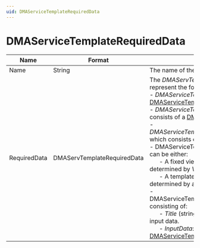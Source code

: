 ```yaml
---
uid: DMAServiceTemplateRequiredData
---
```


# DMAServiceTemplateRequiredData

| Name | Format | Description |
|--|--|--|
| Name | String | The name of the required data |
| RequiredData | DMAServTemplateRequiredData | The *DMAServTemplateRequiredData* object can represent the following things:<br> - *DMAServiceTemplateRequiredInputData*: See [DMAServiceTemplateRequiredInputData](xref:DMAServiceTemplateRequiredInputData).<br> - *DMAServiceTemplateRequiredSLA*, which consists of a [DMASTString](xref:DMASTString).<br> - *DMAServiceTemplateRequiredGeneratedService*, which consists of a [DMASTString](xref:DMASTString).<br> - DMAServiceTemplateRequiredDestView, which can be either:<br>&nbsp;&nbsp;&nbsp;&nbsp;&nbsp;&nbsp;- A fixed view, *DMADestViewFixed*, determined by *ViewID* (int).<br>&nbsp;&nbsp;&nbsp;&nbsp;&nbsp;&nbsp;- A templated view, *DMADestViewByName*, determined by a [DMASTString](xref:DMASTString).<br> - DMAServiceTemplateRequiredSpecialInputData, consisting of:<br>&nbsp;&nbsp;&nbsp;&nbsp;&nbsp;&nbsp;- *Title* (string): The title specified for the input data.<br>&nbsp;&nbsp;&nbsp;&nbsp;&nbsp;&nbsp;- *InputData*: See [DMAServiceTemplateRequiredInputData](xref:DMAServiceTemplateRequiredInputData) |
